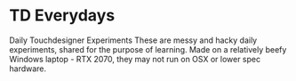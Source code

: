 # TD Everydays
Daily Touchdesigner Experiments
These are messy and hacky daily experiments, shared for the purpose of learning. 
Made on a relatively beefy Windows laptop - RTX 2070, they may not run on OSX or lower spec hardware. 
